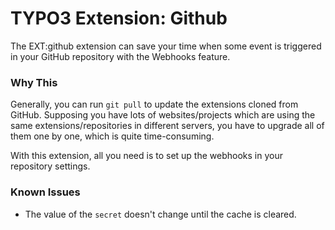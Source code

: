 # TYPO3 Extension: Github

The EXT:github extension can save your time when some event is triggered in your GitHub repository with the Webhooks feature.

### Why This

Generally, you can run `git pull` to update the extensions cloned from GitHub. Supposing you have lots of websites/projects which are using the same extensions/repositories in different servers, you have to upgrade all of them one by one, which is quite time-consuming.

With this extension, all you need is to set up the webhooks in your repository settings.

### Known Issues

- The value of the `secret` doesn't change until the cache is cleared.